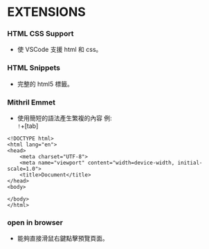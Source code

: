 # EXTENSIONS

### HTML CSS Support
* 使 VSCode 支援 html 和 css。

### HTML Snippets
* 完整的 html5 標籤。

### Mithril Emmet
* 使用簡短的語法產生繁複的內容
例:<br>
```!```+[tab]
```
<!DOCTYPE html>
<html lang="en">
<head>
    <meta charset="UTF-8">
    <meta name="viewport" content="width=device-width, initial-scale=1.0">
    <title>Document</title>
</head>
<body>
    
</body>
</html>
```

### open in browser
* 能夠直接滑鼠右鍵點擊預覽頁面。
